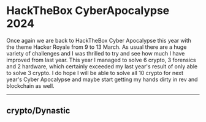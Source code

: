 HackTheBox CyberApocalypse 2024 
=====

Once again we are back to HackTheBox Cyber Apocalypse this year with the theme Hacker Royale from 9 to 13 March. As usual there are a huge variety of challenges and I was thrilled to try and see how much I have improved from last year.
This year I managed to solve 6 crypto, 3 forensics and 2 hardware, which certainly exceeded my last year's result of only able to solve 3 crypto. I do hope I will be able to solve all 10 crypto for next year's Cyber Apocalypse and maybe start getting my hands dirty in rev and blockchain as well. 

---

## crypto/Dynastic

